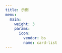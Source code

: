 ```yaml
---
title: 示例
menu:
  main:
    weight: 3
    params:
      icon:
        vendor: bs
        name: card-list
---
```

